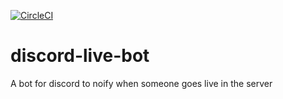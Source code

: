 [![CircleCI](https://circleci.com/gh/charan1998/discord-live-bot.svg?style=svg)](https://circleci.com/gh/charan1998/discord-live-bot)
# discord-live-bot
A bot for discord to noify when someone goes live in the server
